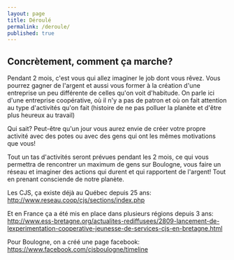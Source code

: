 ```yaml
---
layout: page
title: Déroulé
permalink: /deroule/
published: true
---
```


## Concrètement, comment ça marche?

Pendant 2 mois, c'est vous qui allez imaginer le job dont vous rêvez. Vous pourrez gagner de l'argent et aussi vous former à la création d'une entreprise un peu différente de celles qu'on voit d'habitude. On parle ici d'une entreprise coopérative, où il n'y a pas de patron et où on fait attention au type d'activités qu'on fait (histoire de ne pas polluer la planète et d'être plus heureux au travail)

Qui sait? Peut-être qu'un jour vous aurez envie de créer votre propre activité avec des potes ou avec des gens qui ont les mêmes motivations que vous!

Tout un tas d'activités seront prévues pendant les 2 mois, ce qui vous permettra de rencontrer un maximum de gens sur Boulogne, vous faire un réseau et imaginer des actions qui durent et qui rapportent de l'argent! Tout en prenant consciende de notre planète.

Les CJS, ça existe déjà au Québec depuis 25 ans: http://www.reseau.coop/cjs/sections/index.php

Et en France ça a été mis en place dans plusieurs régions depuis 3 ans: http://www.ess-bretagne.org/actualites-rediffusees/2809-lancement-de-lexperimentation-cooperative-jeunesse-de-services-cjs-en-bretagne.html

Pour Boulogne, on a créé une page facebook: https://www.facebook.com/cjsboulogne/timeline


